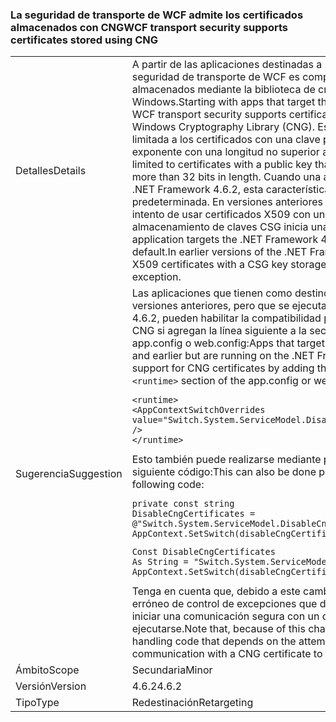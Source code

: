 ### <a name="wcf-transport-security-supports-certificates-stored-using-cng"></a><span data-ttu-id="a48e9-101">La seguridad de transporte de WCF admite los certificados almacenados con CNG</span><span class="sxs-lookup"><span data-stu-id="a48e9-101">WCF transport security supports certificates stored using CNG</span></span>

|   |   |
|---|---|
|<span data-ttu-id="a48e9-102">Detalles</span><span class="sxs-lookup"><span data-stu-id="a48e9-102">Details</span></span>|<span data-ttu-id="a48e9-103">A partir de las aplicaciones destinadas a .NET Framework 4.6.2, la seguridad de transporte de WCF es compatible con los certificados almacenados mediante la biblioteca de criptografía (CNG) de Windows.</span><span class="sxs-lookup"><span data-stu-id="a48e9-103">Starting with apps that target the .NET Framework 4.6.2, WCF transport security supports certificates stored using the Windows Cryptography Library (CNG).</span></span> <span data-ttu-id="a48e9-104">Esta compatibilidad está limitada a los certificados con una clave pública que tengan un exponente con una longitud no superior a 32 bits.</span><span class="sxs-lookup"><span data-stu-id="a48e9-104">This support is limited to certificates with a public key that has an exponent no more than 32 bits in length.</span></span> <span data-ttu-id="a48e9-105">Cuando una aplicación está destinada a .NET Framework 4.6.2, esta característica está activada de manera predeterminada. En versiones anteriores de .NET Framework, el intento de usar certificados X509 con un proveedor de almacenamiento de claves CSG inicia una excepción.</span><span class="sxs-lookup"><span data-stu-id="a48e9-105">When an application targets the .NET Framework 4.6.2, this feature is on by default.In earlier versions of the .NET Framework, the attempt to use X509 certificates with a CSG key storage provider throws an exception.</span></span>|
|<span data-ttu-id="a48e9-106">Sugerencia</span><span class="sxs-lookup"><span data-stu-id="a48e9-106">Suggestion</span></span>|<span data-ttu-id="a48e9-107">Las aplicaciones que tienen como destino .NET Framework 4.6.1 y versiones anteriores, pero que se ejecutan en .NET Framework 4.6.2, pueden habilitar la compatibilidad para los certificados de CNG si agregan la línea siguiente a la sección <code>&lt;runtime&gt;</code> del archivo app.config o web.config:</span><span class="sxs-lookup"><span data-stu-id="a48e9-107">Apps that target the .NET Framework 4.6.1 and earlier but are running on the .NET Framework 4.6.2 can enable support for CNG certificates by adding the following line to the <code>&lt;runtime&gt;</code> section of the app.config or web.config file:</span></span><pre><code class="language-xml">&lt;runtime&gt;&#13;&#10;&lt;AppContextSwitchOverrides value=&quot;Switch.System.ServiceModel.DisableCngCertificates=false&quot; /&gt;&#13;&#10;&lt;/runtime&gt;&#13;&#10;</code></pre><span data-ttu-id="a48e9-108">Esto también puede realizarse mediante programación con el siguiente código:</span><span class="sxs-lookup"><span data-stu-id="a48e9-108">This can also be done programmatically with the following code:</span></span><pre><code class="language-cs">private const string DisableCngCertificates = @&quot;Switch.System.ServiceModel.DisableCngCertificate&quot;;&#13;&#10;AppContext.SetSwitch(disableCngCertificates, false);&#13;&#10;</code></pre><pre><code class="language-vb">Const DisableCngCertificates As String = &quot;Switch.System.ServiceModel.DisableCngCertificates&quot;&#13;&#10;AppContext.SetSwitch(disableCngCertificates, False)&#13;&#10;</code></pre><span data-ttu-id="a48e9-109">Tenga en cuenta que, debido a este cambio, cualquier código erróneo de control de excepciones que dependa del intento de iniciar una comunicación segura con un certificado CNG dejará de ejecutarse.</span><span class="sxs-lookup"><span data-stu-id="a48e9-109">Note that, because of this change, any exception handling code that depends on the attempt to initiate secure communication with a CNG certificate to fail will no longer execute.</span></span>|
|<span data-ttu-id="a48e9-110">Ámbito</span><span class="sxs-lookup"><span data-stu-id="a48e9-110">Scope</span></span>|<span data-ttu-id="a48e9-111">Secundaria</span><span class="sxs-lookup"><span data-stu-id="a48e9-111">Minor</span></span>|
|<span data-ttu-id="a48e9-112">Versión</span><span class="sxs-lookup"><span data-stu-id="a48e9-112">Version</span></span>|<span data-ttu-id="a48e9-113">4.6.2</span><span class="sxs-lookup"><span data-stu-id="a48e9-113">4.6.2</span></span>|
|<span data-ttu-id="a48e9-114">Tipo</span><span class="sxs-lookup"><span data-stu-id="a48e9-114">Type</span></span>|<span data-ttu-id="a48e9-115">Redestinación</span><span class="sxs-lookup"><span data-stu-id="a48e9-115">Retargeting</span></span>|

